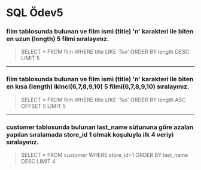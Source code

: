 # SQL Ödev5

### film tablosunda bulunan ve film ismi (title) 'n' karakteri ile biten en uzun (length) 5 filmi sıralayınız.

> SELECT * FROM film WHERE title LIKE '%n' ORDER BY length DESC LIMIT 5

---

### film tablosunda bulunan ve film ismi (title) 'n' karakteri ile biten en kısa (length) ikinci(6,7,8,9,10) 5 filmi(6,7,8,9,10) sıralayınız.

> SELECT * FROM film WHERE title LIKE '%n' ORDER BY length ASC OFFSET 5 LIMIT 5

---

### customer tablosunda bulunan last_name sütununa göre azalan yapılan sıralamada store_id 1 olmak koşuluyla ilk 4 veriyi sıralayınız.

> SELECT * FROM customer WHERE store_id=1 ORDER BY last_name DESC LIMIT 4

